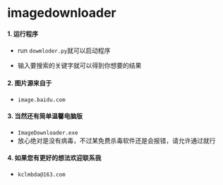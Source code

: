 # imagedownloader

#### 1. 运行程序

 - run `dowmloder.py`就可以启动程序

 - 输入要搜索的关键字就可以得到你想要的结果

#### 2. 图片源来自于

- `image.baidu.com`

#### 3. 当然还有简单温馨电脑版

 - `ImageDownloader.exe`
 - 放心绝对是没有病毒，不过某免费杀毒软件还是会报错，请允许通过就行

#### 4. 如果您有更好的想法欢迎联系我

- `kclmbda@163.com`




